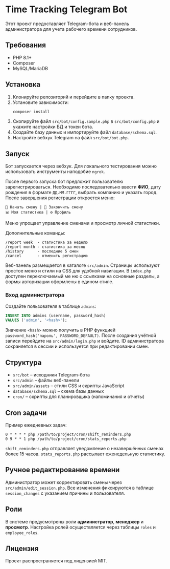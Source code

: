 # Time Tracking Telegram Bot

Этот проект предоставляет Telegram-бота и веб-панель администратора для учета рабочего времени сотрудников.

## Требования
- PHP 8.1+
- Composer
- MySQL/MariaDB

## Установка
1. Клонируйте репозиторий и перейдите в папку проекта.
2. Установите зависимости:
   ```bash
   composer install
   ```
3. Скопируйте файл `src/bot/config.sample.php` в `src/bot/config.php` и укажите настройки БД и токен бота.
4. Создайте базу данных и импортируйте файл `database/schema.sql`.
5. Настройте вебхук Telegram на файл `src/bot/bot.php`.

## Запуск
Бот запускается через вебхук. Для локального тестирования можно использовать инструменты наподобие `ngrok`.

После первого запуска бот предложит пользователю зарегистрироваться.
Необходимо последовательно ввести **ФИО**, дату рождения в формате `ДД.ММ.ГГГГ`,
выбрать компанию и указать город. После завершения регистрации откроется меню:

```
📅 Начать смену | 🛑 Закончить смену
📊 Моя статистика | ⚙️ Профиль
```

Меню упрощает управление сменами и просмотр личной статистики.

Дополнительные команды:

```
/report week  - статистика за неделю
/report month - статистика за месяц
/history      - последние 5 смен
/cancel       - отменить регистрацию
```

Веб-панель размещается в каталоге `src/admin`. Страницы используют простое меню
и стили на CSS для удобной навигации. В `index.php` доступен переключаемый ме
ню с ссылками на основные разделы, а формы авторизации оформлены в едином стиле.

### Вход администратора

Создайте пользователя в таблице `admins`:

```sql
INSERT INTO admins (username, password_hash)
VALUES ('admin', '<hash>');
```

Значение `<hash>` можно получить в PHP функцией `password_hash('пароль', PASSWORD_DEFAULT)`.
После создания учётной записи перейдите на `src/admin/login.php` и войдите.
ID администратора сохраняется в сессии и используется при редактировании смен.

## Структура
- `src/bot` – исходники Telegram-бота
- `src/admin` – файлы веб-панели
- `src/admin/assets` – стили CSS и скрипты JavaScript
- `database/schema.sql` – схема базы данных
- `cron/` – скрипты для планировщика (напоминания и отчеты)

## Cron задачи
Пример ежедневных задач:
```
0 * * * * php /path/to/project/cron/shift_reminders.php
0 9 * * 1 php /path/to/project/cron/stats_reports.php
```

`shift_reminders.php` отправляет уведомление о незавершённых сменах более 15 часов. `stats_reports.php` рассылает еженедельную статистику.

## Ручное редактирование времени
Администратор может корректировать смены через `src/admin/edit_session.php`. Все изменения фиксируются в таблице `session_changes` с указанием причины и пользователя.

## Роли
В системе предусмотрены роли **администратор**, **менеджер** и **просмотр**. Настройка ролей осуществляется через таблицы `roles` и `employee_roles`.

## Лицензия
Проект распространяется под лицензией MIT.

